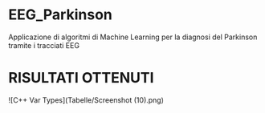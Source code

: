 # EEG_Parkinson
Applicazione di algoritmi di Machine Learning per la diagnosi del Parkinson tramite i tracciati EEG


# RISULTATI OTTENUTI


![C++ Var Types](Tabelle/Screenshot (10).png)
